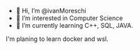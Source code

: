 - 👋 Hi, I’m @ivanMoreschi
- 👀 I’m interested in Computer Science
- 🌱 I’m currently learning C++, SQL, JAVA.

I'm planing to learn docker and wsl.

